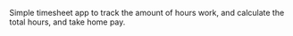 Simple timesheet app to track the amount of hours work, and calculate the total hours, and take home pay.